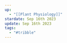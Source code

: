 ```yaml
---
up:
  - "[[Plant Physiology]]"
stardate: Sep 16th 2023
update: Sep 16th 2023
tags:
  - "#tribble"
---
```

